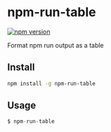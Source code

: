 # npm-run-table
[![npm version](https://img.shields.io/npm/v/npm-run-table.svg)](https://npmjs.org/package/npm-run-table)

Format npm run output as a table

## Install

```sh
npm install -g npm-run-table
```

## Usage

```js
$ npm-run-table
```
